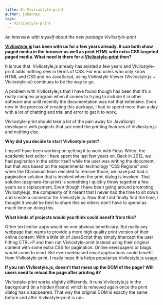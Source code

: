 ```yaml
---
title: On Vivliostyle-print
author: johannes
tags:
  - Vivliostyle-print
---
```


*An interview with myself about the new package Vivliostyle-print*


**[Vivliostyle.js](https://github.com/vivliostyle/vivliostyle.js) has been with us for a few years already. It can both show paged media in the browser as well as print HTML with extra CSS targeted paged media. What need is there for a [Vivliostyle-print](https://github.com/vivliostyle/vivliostyle-print) then?**

It is true that  Vivliostyle.js already has existed a few years and Vivliostyle-print adds nothing new in terms of CSS. For end users who only know HTML and CSS and no JavaScript, using Vivliostyle Viewer (Vivliostyle.js + Vivliostyle-ui) continues to be the way to go.

A problem with Vivliostyle.js that I have found though has been that it’s a really complex program when it comes to trying to include it in other software and until recently the documentation was not that extensive. Even now in the process of creating this package, I had to spend more than a day with a lot of chatting and trial and error to get it to work. 

Vivliostyle-print should take a lot of the pain away for JavaScript developers with projects that just need the printing features of Vivliostyle.js and nothing else.

**Why did you decide to start Vivliostyle-print?**

I myself have been working on getting it to work with Fidus Writer, the academic text editor I have spent the last few years on. Back in 2012, we had pagination in the editor itself while the user was writing the document, but that was based on the experimental technology “CSS Regions” and when the Chromium team decided to remove those, we have just had a pagination solution that is invoked when the print dialog is invoked. That solution (paginate-for-print) is something I quickly threw together a few years as a replacement. Even though I have been going around promoting Vivliostyle.js, the complexity of it meant that I never had the time to sit down and create a connector for Vivliostyle.js. Now that I did finally find the time, I thought it would be best to share this so others don’t have to spend as much time on doing this.

**What kinds of projects would you think could benefit from this?**

Other text editor apps would be one obvious beneficiary. But really any webpage that wants to provide a more high quality print version of their online content: With a little bit of JavaScript they simply intercept the user hitting CTRL+P and then run Vivliostyle-print instead using their original content with some extra CSS for pagination. Online newspapers or blogs would come to mind. But even webbased email applications could benefit from Vivliostyle-print. I really hope this helps popularize Vivliostyle.js usage.

**If you run Vivliostyle.js, doesn’t that mess up the DOM of the page? Will users need to reload the page after printing it?**

Vivliostyle-print works slightly differently. It runs Vivliostyle.js in the background (in a hidden iframe) which is removed again once the print dialog has disappeared. That way the original DOM is exactly the same before and after Vivliostyle-print is run.
